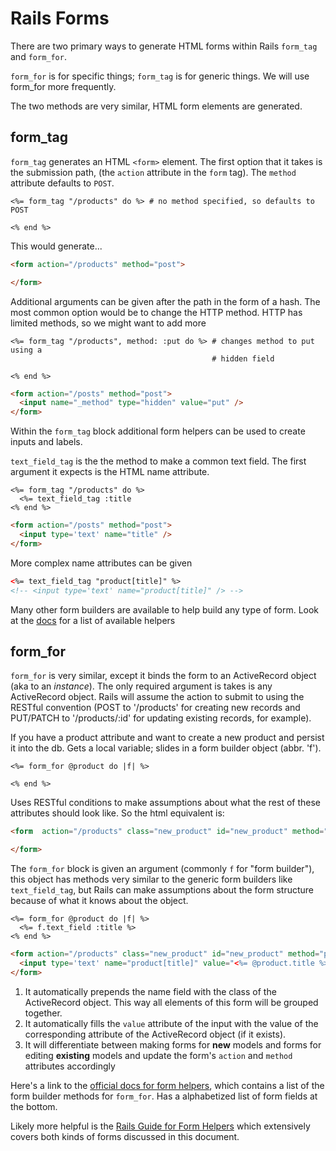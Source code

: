# Rails Forms

There are two primary ways to generate HTML forms within Rails `form_tag` and `form_for`.

`form_for` is for specific things; `form_tag` is for generic things. We will use form_for more frequently.

The two methods are very similar, HTML form elements are generated.

## form_tag
`form_tag` generates an HTML `<form>` element. The first option that it takes is the
submission path, (the `action` attribute in the `form` tag). The `method` attribute defaults to `POST`.

```erb
<%= form_tag "/products" do %> # no method specified, so defaults to POST

<% end %>
```

This would generate...
```html
<form action="/products" method="post">

</form>
```

Additional arguments can be given after the path in the form of a hash. The most common option
would be to change the HTTP method. HTTP has limited methods, so we might want to add more

```erb
<%= form_tag "/products", method: :put do %> # changes method to put using a
                                             # hidden field

<% end %>
```

```html
<form action="/posts" method="post">
  <input name="_method" type="hidden" value="put" />
</form>
```

Within the `form_tag` block additional form helpers can be used to create inputs and labels.

`text_field_tag` is the the method to make a common text field. The first argument
it expects is the HTML name attribute.
```
<%= form_tag "/products" do %>
  <%= text_field_tag :title
<% end %>
```
```html
<form action="/posts" method="post">
  <input type='text' name="title" />
</form>
```

More complex name attributes can be given

```html
<%= text_field_tag "product[title]" %>
<!-- <input type='text' name="product[title]" /> -->
```

Many other form builders are available to help build any type of form. Look at the
[docs](http://api.rubyonrails.org/classes/ActionView/Helpers/FormTagHelper.html) for a list of available helpers

## form_for
`form_for` is very similar, except it binds the form to an ActiveRecord object (aka to an _instance_).
The only required argument is takes is any ActiveRecord object. Rails will assume the action to submit to using the RESTful convention (POST to '/products' for creating new records and PUT/PATCH to '/products/:id' for updating existing records, for example).

If you have a product attribute and want to create a new product and persist it into the db. Gets a local variable; slides in a form builder object (abbr. 'f').

```erb
<%= form_for @product do |f| %>

<% end %>
```

Uses RESTful conditions to make assumptions about what the rest of these attributes should look like. So the html equivalent is:
```html
<form  action="/products" class="new_product" id="new_product" method="post">

</form>
```

The `form_for` block is given an argument (commonly `f` for "form builder"),
this object has methods very similar to the generic form builders like `text_field_tag`, but Rails can make assumptions about the form structure because of what it knows about the object.

```erb
<%= form_for @product do |f| %>
  <%= f.text_field :title %>
<% end %>
```

```html
<form action="/products" class="new_product" id="new_product" method="post">
  <input type='text' name="product[title]" value="<%= @product.title %>" />
</form>
```

1. It automatically prepends the name field with the class of the ActiveRecord object. This way all elements of this form will be grouped together.
2. It automatically fills the `value` attribute of the input with the value of the corresponding attribute of the ActiveRecord object (if it exists).
3. It will differentiate between making forms for __new__ models and forms for editing __existing__ models and update the form's `action` and `method` attributes accordingly


Here's a link to the [official docs for form helpers](http://api.rubyonrails.org/classes/ActionView/Helpers/FormHelper.html), which contains a list of the form builder methods for `form_for`.
Has a alphabetized list of form fields at the bottom. 


Likely more helpful is the [Rails Guide for Form Helpers](http://guides.rubyonrails.org/form_helpers.html) which extensively covers both kinds of forms discussed in this document.
